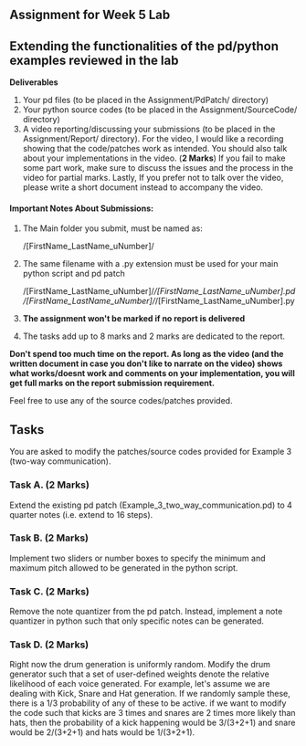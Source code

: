 Assignment for Week 5 Lab
------

Extending the functionalities of the pd/python examples reviewed in the lab
----

 
 **Deliverables**
 1. Your pd files (to be placed in the Assignment/PdPatch/ directory)
 2. Your python source codes (to be placed in the Assignment/SourceCode/ directory)
 3. A video reporting/discussing your submissions (to be placed in the Assignment/Report/ directory). 
 For the video, I would like a recording showing that the code/patches work as intended. 
 You should also talk about your implementations in the video. (**2 Marks**)
 If you fail to make some part work, make sure to discuss the issues and the process in the video for partial marks. 
 Lastly, If you prefer not to talk over the video, please write a short document instead to accompany the video.     

#### Important Notes About Submissions:
1. The Main folder you submit, must be named as:

   
     /[FirstName_LastName_uNumber]/

2. The same filename with a .py extension must be used for your main python script and pd patch

   
     /[FirstName_LastName_uNumber]/*/[FirstName_LastName_uNumber].pd
     /[FirstName_LastName_uNumber]/*/[FirstName_LastName_uNumber].py


 
3. **The assignment won't be marked if no report is delivered**  
4. The tasks add up to 8 marks and 2 marks are dedicated to the report. 

**Don't spend too much time on the report. As long as the video (and the written document in case you don't like to narrate on the video)
 shows what works/doesnt work and comments on your implementation, you will get full marks on the report submission requirement.** 

Feel free to use any of the source codes/patches provided. 
   
## Tasks 
You are asked to modify the patches/source codes provided for Example 3 (two-way communication). 

### Task A. (2 Marks)
Extend the existing pd patch (Example_3_two_way_communication.pd) to 4 quarter notes (i.e. extend to 16 steps).

### Task B. (2 Marks)
Implement two sliders or number boxes to specify the minimum and maximum pitch allowed to be generated in the python script.

### Task C. (2 Marks)
Remove the note quantizer from the pd patch. Instead, implement a note quantizer in python such that only specific notes can be generated.

### Task D. (2 Marks)
Right now the drum generation is uniformly random. Modify the drum generator such that a set of user-defined weights denote the relative likelihood of each voice generated. 
For example, let's assume we are dealing with Kick, Snare and Hat generation. If we randomly sample these, there is a 1/3 probability of any of these to be active.
if we want to modify the code such that kicks are 3 times and snares are 2 times more likely than hats, 
then the probability of a kick happening would be 3/(3+2+1) and snare would be 2/(3+2+1) and hats would be 1/(3+2+1).